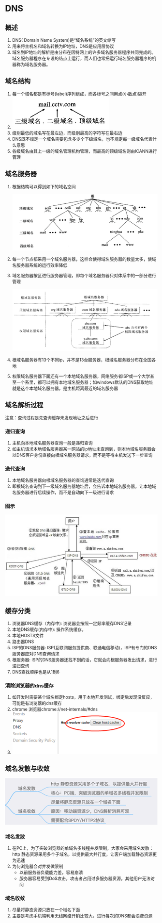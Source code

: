 # 

# DNS

## 概述

1. DNS( Domain Name System)是“域名系统”的英文缩写
2. 用来将主机名和域名转换为IP地址，DNS是应用层协议
3.  域名到IP地址的解析是由分布在因特网上的许多域名服务器程序共同完成的。域名服务器程序在专设的结点上运行，而人们也常把运行域名服务器程序的机器称为域名服务器。

## 域名结构

1. 每一个域名都是有标号(label)序列组成，而各标号之间用点(小数点)隔开
2. ![img](5-DNS.assets/20140506151600093.png)
3. 级别最低的域名写在最左边，而级别最高的字符写在最右边
4. DNS既不规定一个域名需要包含多少个下级域名，也不规定每一级域名代表什么意思
5. 各级域名由其上一级的域名管理机构管理，而最高的顶级域名则由ICANN进行管理

## 域名服务器

1. 根据结构可以得到如下的域名空间

	![1557976532976](5-DNS.assets/1557976532976.png)

2. 每一个节点都采用一个域名服务器，这样会使得域名服务器的数量太多，使域名服务器系统的运行效率降低

3. 域名服务器按区进行服务器管理，即每个域名服务器只对体系中的一部分进行管理

	![1557977448512](5-DNS.assets/1557977448512.png)

4. 根域名服务器有13个不同ip，并不是13台服务器，根域名服务器分布在全国各地

5. 权限域名服务器下面还有一个本地域名服务器，网络服务者ISP或一个大学甚至一个系里，都可以拥有本地域名服务器；如windows默认的DNS获取地址就是这个本地域名服务器，是主机距离最近的域名服务器

## 域名解析过程

注意：查询过程是先查询缓存未发现地址之后进行

### 递归查询

1. 主机向本地域名服务器查询一般是递归查询
2. 如主机请求本地域名服务器某一网站的ip地址未查询到，则本地域名服务器会以DNS客户身份直接向根域名服务器请求，而不是等待主机发送下一步查询

### 迭代查询

1. 本地域名服务器向根域名服务器的查询通常是迭代查询
2. 即根域名查询到下一级域名服务器地址后，会告诉本地域名服务器，让本地域名服务器进行后续操作，而不是自动向下一级进行请求

### 图示

![img](5-DNS.assets/28216282_1370437354L19Z.jpg)

## 缓存分类

1. 浏览器DNS缓存（内存中): 浏览器会按照一定频率缓存DNS记录
2. 本地DNS缓存(内存中): 操作系统缓存。
3. 本地HOSTS文件
4. 路由器DNS
5. ISP的DNS服务器:  ISP(互联网服务提供商、联通电信移动)，ISP有专门的DNS服务器应对DNS查询请求
6. 根服务器: ISP的DNS服务器还找不到的话，它就会向根服务器发出请求，进行递归查询
7. DNS查找顺序也是从1到6

### 清除浏览器的dns缓存

1. 如开发时需要某个域名绑定hosts，用于本地开发测试，绑定后发现没反应，可能是有浏览器的dns缓存
2. chrome 浏览器chrome://net-internals/#dns
3. ![1557910055723](5-DNS.assets/1557910055723.png)



## 域名发散与收敛

![319ec85e-2bea-42b8-9dc9-02a523aa6bd8](5-DNS.assets/46642944-5a9f4180-cbac-11e8-838b-b2cb5c0bb99a.png)

### 域名发散

1. 在PC上，为了突破浏览器的单域名多线程并发限制，大家会采用域名发散：http 静态资源采用多个子域名，以提供最大并行度，让客户端加载静态资源更为迅速
2. 为何浏览器会对并发做限制
	- 以前服务器负载能力差，容易崩溃
	- 服务器容易受到DoS攻击，攻击者占用过多服务器资源，其他用户无法访问

### 域名收敛

1. 尽量将静态资源只放在一个域名下面
2. 主要是考虑手机端利用无线网络开销比较大，进行每次的DNS都会浪费资源

### 